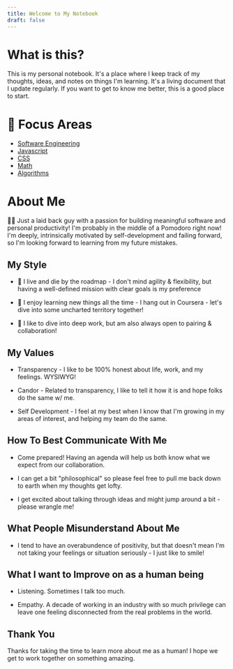 ```yaml
---
title: Welcome to My Notebook
draft: false
---
```


# What is this? 

This is my personal notebook. It's a place where I keep track of my thoughts, ideas, and notes on things I'm learning. It's a living document that I update regularly. If you want to get to know me better, this is a good place to start.


# 🌱 Focus Areas

- [Software Engineering](/categories/engineering)
- [Javascript](/categories/javascript)
- [CSS](/categories/css)
- [Math](/categories/math)
- [Algorithms](/categories/algorithms)

# About Me 

🚶🏿 Just a laid back guy with a passion for building meaningful software and personal productivity! I'm probably in the middle of a Pomodoro right now! I'm deeply, intrinsically motivated by self-development and failing forward, so I'm looking forward to learning from my future mistakes.


## My Style

- 🚧 I live and die by the roadmap - I don't mind agility & flexibility, but having a well-defined mission with clear goals is my preference

- 🧠 I enjoy learning new things all the time - I hang out in Coursera - let's dive into some uncharted territory together!

- 👐 I like to dive into deep work, but am also always open to pairing & collaboration!


## My Values

- Transparency - I like to be 100% honest about life, work, and my feelings. WYSIWYG!

- Candor - Related to transparency, I like to tell it how it is and hope folks do the same w/ me.

- Self Development - I feel at my best when I know that I'm growing in my areas of interest, and helping my team do the same.

## How To Best Communicate With Me

- Come prepared! Having an agenda will help us both know what we expect from our collaboration.

- I can get a bit "philosophical" so please feel free to pull me back down to earth when my thoughts get lofty.

- I get excited about talking through ideas and might jump around a bit - please wrangle me!

## What People Misunderstand About Me

- I tend to have an overabundence of positivity, but that doesn't mean I'm not taking your feelings or situation seriously - I just like to smile!

## What I want to Improve on as a human being

- Listening. Sometimes I talk too much.

- Empathy. A decade of working in an industry with so much privilege can leave one feeling disconnected from the real problems in the world.

## Thank You

Thanks for taking the time to learn more about me as a human! I hope we get to work together on something amazing.

